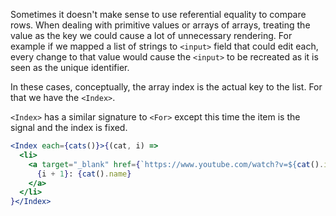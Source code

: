 Sometimes it doesn't make sense to use referential equality to compare rows. When dealing with primitive values or arrays of arrays, treating the value as the key we could cause a lot of unnecessary rendering. For example if we mapped a list of strings to `<input>` field that could edit each, every change to that value would cause the `<input>` to be recreated as it is seen as the unique identifier.

In these cases, conceptually, the array index is the actual key to the list. For that we have the `<Index>`.

`<Index>` has a similar signature to `<For>` except this time the item is the signal and the index is fixed.

```jsx
<Index each={cats()}>{(cat, i) =>
  <li>
    <a target="_blank" href={`https://www.youtube.com/watch?v=${cat().id}`}>
      {i + 1}: {cat().name}
    </a>
  </li>
}</Index>
```
